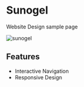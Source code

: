 # Sunogel
Website Design sample page

![sunogel](https://user-images.githubusercontent.com/26820201/42742098-a8a93d4e-887d-11e8-9914-61dd9eace0cd.png)


## Features

* Interactive Navigation
* Responsive Design
